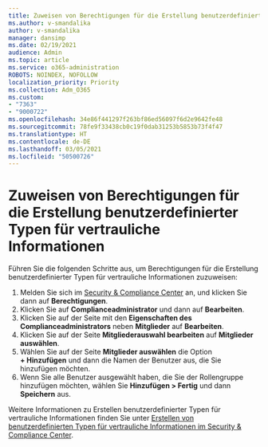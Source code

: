 ```yaml
---
title: Zuweisen von Berechtigungen für die Erstellung benutzerdefinierter Typen für vertrauliche Informationen
ms.author: v-smandalika
author: v-smandalika
manager: dansimp
ms.date: 02/19/2021
audience: Admin
ms.topic: article
ms.service: o365-administration
ROBOTS: NOINDEX, NOFOLLOW
localization_priority: Priority
ms.collection: Adm_O365
ms.custom:
- "7363"
- "9000722"
ms.openlocfilehash: 34e86f441297f263bf86ed56097f6d2e9642fe48
ms.sourcegitcommit: 78fe9f33438cb0c19f0dab31253b5853b73f4f47
ms.translationtype: HT
ms.contentlocale: de-DE
ms.lasthandoff: 03/05/2021
ms.locfileid: "50500726"
---
```

# <a name="assign-permissions-for-custom-sensitive-information-type-creation"></a>Zuweisen von Berechtigungen für die Erstellung benutzerdefinierter Typen für vertrauliche Informationen

Führen Sie die folgenden Schritte aus, um Berechtigungen für die Erstellung benutzerdefinierter Typen für vertrauliche Informationen zuzuweisen:

1. Melden Sie sich im [Security & Compliance Center](https://sip.protection.office.com/) an, und klicken Sie dann auf **Berechtigungen**.
2. Klicken Sie auf **Complianceadministrator** und dann auf **Bearbeiten**.
3. Klicken Sie auf der Seite mit den **Eigenschaften des Complianceadministrators** neben **Mitglieder** auf **Bearbeiten**.
4. Klicken Sie auf der Seite **Mitgliederauswahl bearbeiten** auf **Mitglieder auswählen**.
5. Wählen Sie auf der Seite **Mitglieder auswählen** die Option **+ Hinzufügen** und dann die Namen der Benutzer aus, die Sie hinzufügen möchten.
6. Wenn Sie alle Benutzer ausgewählt haben, die Sie der Rollengruppe hinzufügen möchten, wählen Sie **Hinzufügen > Fertig** und dann **Speichern** aus.

Weitere Informationen zu Erstellen benutzerdefinierter Typen für vertrauliche Informationen finden Sie unter [Erstellen von benutzerdefinierten Typen für vertrauliche Informationen im Security & Compliance Center](https://docs.microsoft.com/microsoft-365/compliance/create-a-custom-sensitive-information-type).